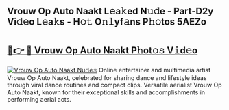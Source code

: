## Vrouw Op Auto Naakt L𝚎a𝚔ed N𝚞𝚍e - Part-D2y Vi𝚍𝚎o L𝚎a𝚔s - H𝚘𝚝 O𝚗𝚕yf𝚊ns P𝚑𝚘tos 5AEZo

# <h2><a href="http://kf4i6j.oniu.top/?m=Vrouw+Op+Auto+Naakt">🔗👉 🔴 Vrouw Op Auto Naakt P𝚑ot𝚘𝚜 V𝚒d𝚎o</a></h2>

[![Vrouw Op Auto Naakt Nu𝚍e𝚜](https://i.imgur.com/0qMVB7G.gif)](http://kf4i6j.oniu.top/?m=Vrouw+Op+Auto+Naakt)
Online entertainer and multimedia artist Vrouw Op Auto Naakt, celebrated for sharing dance and lifestyle ideas through viral dance routines and compact clips. Versatile aerialist Vrouw Op Auto Naakt, known for their exceptional skills and accomplishments in performing aerial acts.  
